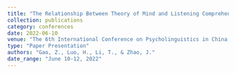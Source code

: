 ```yaml
---
title: "The Relationship Between Theory of Mind and Listening Comprehension Among Chinese Preschoolers with and without Autism Spectrum Disorder"
collection: publications
category: conferences
date: 2022-06-10
venue: "The 6th International Conference on Psycholinguistics in China, Hangzhou, Zhejiang, China"
type: "Paper Presentation"
authors: "Gao, Z., Luo, H., Li, T., & Zhao, J."
date_range: "June 10-12, 2022"
---
```

